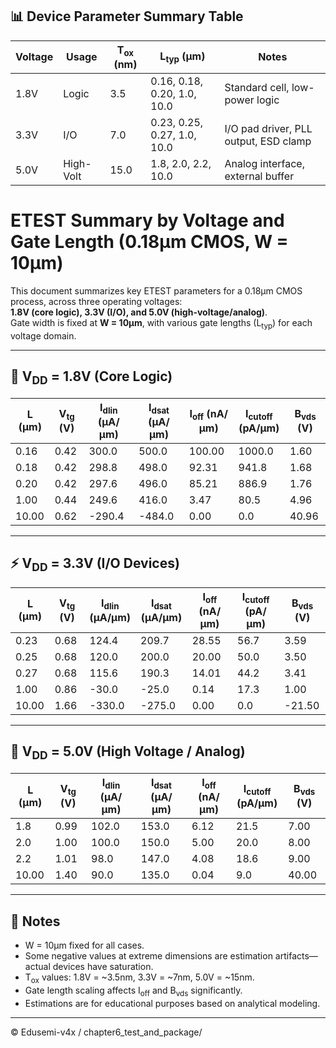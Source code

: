 ## 📊 Device Parameter Summary Table

| Voltage | Usage      | T<sub>ox</sub> (nm) | L<sub>typ</sub> (μm)               | Notes                                 |
|---------|------------|---------------------|-------------------------------------|----------------------------------------|
| 1.8V    | Logic      | 3.5                 | 0.16, 0.18, 0.20, 1.0, 10.0         | Standard cell, low-power logic         |
| 3.3V    | I/O        | 7.0                 | 0.23, 0.25, 0.27, 1.0, 10.0         | I/O pad driver, PLL output, ESD clamp |
| 5.0V    | High-Volt  | 15.0                | 1.8, 2.0, 2.2, 10.0                 | Analog interface, external buffer      

# ETEST Summary by Voltage and Gate Length (0.18μm CMOS, W = 10μm)

This document summarizes key ETEST parameters for a 0.18μm CMOS process, across three operating voltages:  
**1.8V (core logic), 3.3V (I/O), and 5.0V (high-voltage/analog)**.  
Gate width is fixed at **W = 10μm**, with various gate lengths (L<sub>typ</sub>) for each voltage domain.

---

## 🔋 V<sub>DD</sub> = 1.8V (Core Logic)

| L (μm) | V<sub>tg</sub> (V) | I<sub>dlin</sub> (μA/μm) | I<sub>dsat</sub> (μA/μm) | I<sub>off</sub> (nA/μm) | I<sub>cutoff</sub> (pA/μm) | B<sub>vds</sub> (V) |
|--------|--------------------|---------------------------|---------------------------|--------------------------|-----------------------------|---------------------|
| 0.16   | 0.42               | 300.0                     | 500.0                     | 100.00                   | 1000.0                      | 1.60                |
| 0.18   | 0.42               | 298.8                     | 498.0                     | 92.31                    | 941.8                       | 1.68                |
| 0.20   | 0.42               | 297.6                     | 496.0                     | 85.21                    | 886.9                       | 1.76                |
| 1.00   | 0.44               | 249.6                     | 416.0                     | 3.47                     | 80.5                        | 4.96                |
| 10.00  | 0.62               | -290.4                    | -484.0                    | 0.00                     | 0.0                         | 40.96               |

---

## ⚡ V<sub>DD</sub> = 3.3V (I/O Devices)

| L (μm) | V<sub>tg</sub> (V) | I<sub>dlin</sub> (μA/μm) | I<sub>dsat</sub> (μA/μm) | I<sub>off</sub> (nA/μm) | I<sub>cutoff</sub> (pA/μm) | B<sub>vds</sub> (V) |
|--------|--------------------|---------------------------|---------------------------|--------------------------|-----------------------------|---------------------|
| 0.23   | 0.68               | 124.4                     | 209.7                     | 28.55                    | 56.7                        | 3.59                |
| 0.25   | 0.68               | 120.0                     | 200.0                     | 20.00                    | 50.0                        | 3.50                |
| 0.27   | 0.68               | 115.6                     | 190.3                     | 14.01                    | 44.2                        | 3.41                |
| 1.00   | 0.86               | -30.0                     | -25.0                     | 0.14                     | 17.3                        | 1.00                |
| 10.00  | 1.66               | -330.0                    | -275.0                    | 0.00                     | 0.0                         | -21.50              |

---

## 🔌 V<sub>DD</sub> = 5.0V (High Voltage / Analog)

| L (μm) | V<sub>tg</sub> (V) | I<sub>dlin</sub> (μA/μm) | I<sub>dsat</sub> (μA/μm) | I<sub>off</sub> (nA/μm) | I<sub>cutoff</sub> (pA/μm) | B<sub>vds</sub> (V) |
|--------|--------------------|---------------------------|---------------------------|--------------------------|-----------------------------|---------------------|
| 1.8    | 0.99               | 102.0                     | 153.0                     | 6.12                     | 21.5                        | 7.00                |
| 2.0    | 1.00               | 100.0                     | 150.0                     | 5.00                     | 20.0                        | 8.00                |
| 2.2    | 1.01               | 98.0                      | 147.0                     | 4.08                     | 18.6                        | 9.00                |
| 10.00  | 1.40               | 90.0                      | 135.0                     | 0.04                     | 9.0                         | 40.00               |

---

## 📝 Notes

- W = 10μm fixed for all cases.
- Some negative values at extreme dimensions are estimation artifacts—actual devices have saturation.
- T<sub>ox</sub> values: 1.8V = ~3.5nm, 3.3V = ~7nm, 5.0V = ~15nm.
- Gate length scaling affects I<sub>off</sub> and B<sub>vds</sub> significantly.
- Estimations are for educational purposes based on analytical modeling.

---

© Edusemi-v4x / chapter6_test_and_package/
